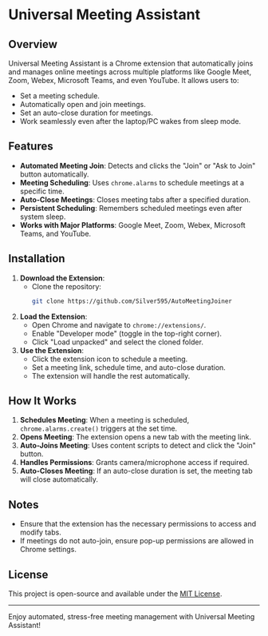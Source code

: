# Universal Meeting Assistant

## Overview
Universal Meeting Assistant is a Chrome extension that automatically joins and manages online meetings across multiple platforms like Google Meet, Zoom, Webex, Microsoft Teams, and even YouTube. It allows users to:
- Set a meeting schedule.
- Automatically open and join meetings.
- Set an auto-close duration for meetings.
- Work seamlessly even after the laptop/PC wakes from sleep mode.

## Features
- **Automated Meeting Join**: Detects and clicks the "Join" or "Ask to Join" button automatically.
- **Meeting Scheduling**: Uses `chrome.alarms` to schedule meetings at a specific time.
- **Auto-Close Meetings**: Closes meeting tabs after a specified duration.
- **Persistent Scheduling**: Remembers scheduled meetings even after system sleep.
- **Works with Major Platforms**: Google Meet, Zoom, Webex, Microsoft Teams, and YouTube.

## Installation
1. **Download the Extension**:
   - Clone the repository:  
     ```sh
     git clone https://github.com/Silver595/AutoMeetingJoiner
     ```
2. **Load the Extension**:
   - Open Chrome and navigate to `chrome://extensions/`.
   - Enable "Developer mode" (toggle in the top-right corner).
   - Click "Load unpacked" and select the cloned folder.
3. **Use the Extension**:
   - Click the extension icon to schedule a meeting.
   - Set a meeting link, schedule time, and auto-close duration.
   - The extension will handle the rest automatically.

## How It Works
1. **Schedules Meeting**: When a meeting is scheduled, `chrome.alarms.create()` triggers at the set time.
2. **Opens Meeting**: The extension opens a new tab with the meeting link.
3. **Auto-Joins Meeting**: Uses content scripts to detect and click the "Join" button.
4. **Handles Permissions**: Grants camera/microphone access if required.
5. **Auto-Closes Meeting**: If an auto-close duration is set, the meeting tab will close automatically.

## Notes
- Ensure that the extension has the necessary permissions to access and modify tabs.
- If meetings do not auto-join, ensure pop-up permissions are allowed in Chrome settings.

## License
This project is open-source and available under the [MIT License](LICENSE).

---
Enjoy automated, stress-free meeting management with Universal Meeting Assistant!

